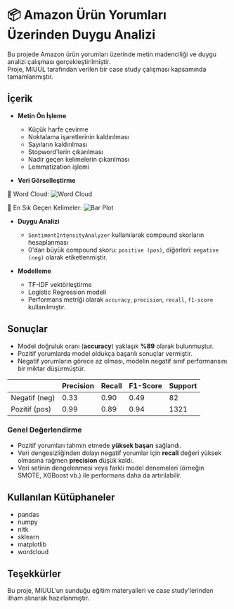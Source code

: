 # 📦 Amazon Ürün Yorumları Üzerinden Duygu Analizi

Bu projede Amazon ürün yorumları üzerinde metin madenciliği ve duygu analizi çalışması gerçekleştirilmiştir.  
Proje, MIUUL tarafından verilen bir case study çalışması kapsamında tamamlanmıştır.

## İçerik

- **Metin Ön İşleme**
  - Küçük harfe çevirme
  - Noktalama işaretlerinin kaldırılması
  - Sayıların kaldırılması
  - Stopword'lerin çıkarılması
  - Nadir geçen kelimelerin çıkarılması
  - Lemmatization işlemi
  
- **Veri Görselleştirme**

📌 Word Cloud:
![Word Cloud](./images/wordcloud.png)

📌 En Sık Geçen Kelimeler:
![Bar Plot](./images/barplot.png)

- **Duygu Analizi**
  - `SentimentIntensityAnalyzer` kullanılarak compound skorların hesaplanması
  - 0'dan büyük compound skoru: `positive (pos)`, diğerleri: `negative (neg)` olarak etiketlenmiştir.

- **Modelleme**
  - TF-IDF vektörleştirme
  - Logistic Regression modeli
  - Performans metriği olarak `accuracy`, `precision`, `recall`, `f1-score` kullanılmıştır.

## Sonuçlar

- Model doğruluk oranı (**accuracy**) yaklaşık **%89** olarak bulunmuştur.
- Pozitif yorumlarda model oldukça başarılı sonuçlar vermiştir.
- Negatif yorumların görece az olması, modelin negatif sınıf performansını bir miktar düşürmüştür.

|              | Precision | Recall | F1-Score | Support |
|--------------|-----------|--------|----------|---------|
| Negatif (neg) | 0.33      | 0.90   | 0.49     | 82      |
| Pozitif (pos) | 0.99      | 0.89   | 0.94     | 1321    |

### Genel Değerlendirme

- Pozitif yorumları tahmin etmede **yüksek başarı** sağlandı.
- Veri dengesizliğinden dolayı negatif yorumlar için **recall** değeri yüksek olmasına rağmen **precision** düşük kaldı.
- Veri setinin dengelenmesi veya farklı model denemeleri (örneğin SMOTE, XGBoost vb.) ile performans daha da artırılabilir.

## Kullanılan Kütüphaneler

- pandas
- numpy
- nltk
- sklearn
- matplotlib
- wordcloud

## Teşekkürler

Bu proje, MIUUL'un sunduğu eğitim materyalleri ve case study'lerinden ilham alınarak hazırlanmıştır.